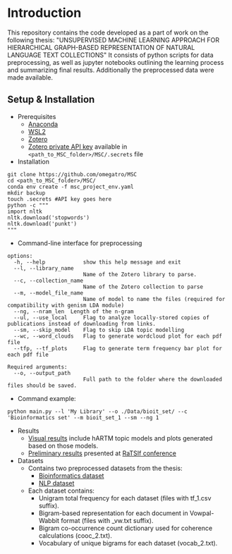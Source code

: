 # Introduction
This repository contains the code developed as a part of work on the following thesis: "UNSUPERVISED MACHINE LEARNING APPROACH FOR HIERARCHICAL GRAPH-BASED REPRESENTATION OF NATURAL LANGUAGE TEXT COLLECTIONS"
It consists of python scripts for data preprocessing, as well as jupyter notebooks outlining the learning process and summarizing final results. Additionally the preprocessed data were made available.

## Setup & Installation

- Prerequisites
   - [Anaconda](https://www.anaconda.com/download)
   - [WSL2](https://learn.microsoft.com/en-us/windows/wsl/install)
   - [Zotero](https://www.zotero.org/download/)
   - [Zotero private API key](https://www.zotero.org/settings/keys) available in ```<path_to_MSC_folder>/MSC/.secrets``` file
- Installation
```
git clone https://github.com/omegatro/MSC
cd <path_to_MSC_folder>/MSC/
conda env create -f msc_project_env.yaml
mkdir backup
touch .secrets #API key goes here
python -c """
import nltk
nltk.download('stopwords')
nltk.download('punkt')
"""
```
- Command-line interface for preprocessing
```
options:
  -h, --help            show this help message and exit
  --l, --library_name
                        Name of the Zotero library to parse.
  --c, --collection_name
                        Name of the Zotero collection to parse
  --m, --model_file_name
                        Name of model to name the files (required for compatibility with genism LDA module)
  --ng, --nram_len  Length of the n-gram
  --ul, --use_local     Flag to analyze locally-stored copies of publications instead of downloading from links.
  --sm, --skip_model    Flag to skip LDA topic modelling
  --wc, --word_clouds   Flag to generate wordcloud plot for each pdf file
  --tfp, --tf_plots     Flag to generate term frequency bar plot for each pdf file

Required arguments:
  --o, --output_path
                        Full path to the folder where the downloaded files should be saved.
```
- Command example:
```
python main.py --l 'My Library' --o ./Data/bioit_set/ --c 'Bioinformatics set' --m bioit_set_1 --sm --ng 1
```
- Results
   - [Visual results](https://github.com/omegatro/MSC/blob/main/results/Final_results.ipynb) include hARTM topic models and plots generated based on those models.
   - [Preliminary results](https://github.com/omegatro/MSC/blob/main/results/Preliminary_results.html) presented at [RaTSIf conference](https://ratsif.tsi.lv/ratsif-2024-spring/)
- Datasets
   - Contains two preprocessed datasets from the thesis:
      - [Bioinformatics dataset](https://github.com/omegatro/MSC/tree/main/public_data/bioit_set)
      - [NLP dataset](https://github.com/omegatro/MSC/tree/main/public_data/nlp_set)
   - Each dataset contains:
      - Unigram total frequency for each dataset (files with tf_1.csv suffix).
      - Bigram-based representation for each document in Vowpal-Wabbit format (files with _vw.txt suffix).
      - Bigram co-occurrence count dictionary used for coherence calculations (cooc_2.txt).
      - Vocabulary of unique bigrams for each dataset (vocab_2.txt).
